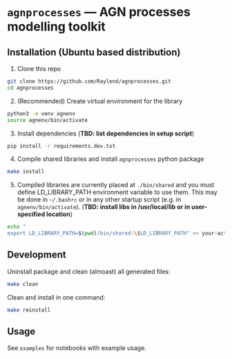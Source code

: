 # `agnprocesses` — AGN processes modelling toolkit

## Installation (Ubuntu based distribution)

1. Clone this repo

```bash
git clone https://github.com/Raylend/agnprocesses.git
cd agnprocesses
```

2. (Recommended) Create virtual environment for the library

```bash
python3 -m venv agnenv
source agnenv/bin/activate
```

3. Install dependencies (**TBD: list dependencies in setup script**)

```bash
pip install -r requirements.dev.txt
```

4. Compile shared libraries and install `agnprocesses` python package

```bash
make install
```

5. Compiled libraries are currently placed at `./bin/shared` and you must define LD_LIBRARY_PATH environment variable to use them. This may be done in `~/.bashrc` or in any other startup script (e.g. in `agnenv/bin/activate`). (**TBD: install libs in /usr/local/lib or in user-specified location**)

```bash
echo "
export LD_LIBRARY_PATH=$(pwd)/bin/shared:\$LD_LIBRARY_PATH" >> your-activation-script
```

## Development

Uninstall package and clean (almoast) all generated files:

```bash
make clean
```

Clean and install in one command:

```bash
make reinstall
```


## Usage

See `examples` for notebooks with example usage.

